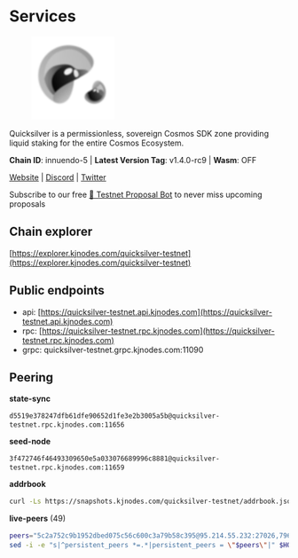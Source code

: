 # Services

<figure><img src="https://raw.githubusercontent.com/kj89/cosmos-images/main/logos/quicksilver.png" width="150" alt=""><figcaption></figcaption></figure>

Quicksilver is a permissionless, sovereign Cosmos SDK zone providing liquid staking for the entire Cosmos Ecosystem.

**Chain ID**: innuendo-5 | **Latest Version Tag**: v1.4.0-rc9 | **Wasm**: OFF

[Website](https://quicksilver.zone) | [Discord](https://discord.gg/quicksilverprotocol) | [Twitter](https://twitter.com/quicksilverzone)



Subscribe to our free [🤖 Testnet Proposal Bot](https://t.me/kjnodes_testnet_proposal_bot) to never miss upcoming proposals


## Chain explorer
[https://explorer.kjnodes.com/quicksilver-testnet](https://explorer.kjnodes.com/quicksilver-testnet)

## Public endpoints

* api: [https://quicksilver-testnet.api.kjnodes.com](https://quicksilver-testnet.api.kjnodes.com)
* rpc: [https://quicksilver-testnet.rpc.kjnodes.com](https://quicksilver-testnet.rpc.kjnodes.com)
* grpc: quicksilver-testnet.grpc.kjnodes.com:11090

## Peering

**state-sync**

```text
d5519e378247dfb61dfe90652d1fe3e2b3005a5b@quicksilver-testnet.rpc.kjnodes.com:11656
```

**seed-node**

```text
3f472746f46493309650e5a033076689996c8881@quicksilver-testnet.rpc.kjnodes.com:11659
```

**addrbook**
```bash
curl -Ls https://snapshots.kjnodes.com/quicksilver-testnet/addrbook.json > $HOME/.quicksilverd/config/addrbook.json
```

**live-peers** (49)
```bash
peers="5c2a752c9b1952dbed075c56c600c3a79b58c395@95.214.55.232:27026,796e72ffc343c187cd5e8397c0c09c0671d228e0@185.16.39.51:26656,74abcb5243d4ffc43de6ad1a288d8e50adcd467e@65.109.80.176:20656,3c48a780b85d248e34e63eca5d44c624f93d09d5@135.181.59.162:11156,d5519e378247dfb61dfe90652d1fe3e2b3005a5b@65.109.68.190:11656,9a60250367f370dc7395c7a5b0d503cec544188f@65.108.230.113:20026,70c7663dba3b5181f1c3b8c92824dad070771ac6@217.13.223.167:56656,a49d8d304e96350272dca24934b8295bc81d75d2@23.227.200.10:26656,0551eaa0db7097274410ee27a71672817e314b83@167.235.245.191:26656,46f97e49a49694aead28c27be2c19300f509e273@65.108.129.94:26656,f0621c59ca7cfba98015ae2a47886fc3d9c0020c@94.130.132.227:2060,1bb8de1360e51ed35f7c9a39d4039bfc51900730@5.9.61.120:11656,3519e61e653db97f5d1c7f1bec9b0072bca4d5fe@144.76.45.59:16656,42f87cb55d5fdd222da28023613c66857398c4b8@5.22.223.252:26656,1c4274460224753e8080d0efd16c0ed88fe27fc0@51.195.145.103:26656,af8cfa944802a9bd510fc3407950a15e8be86c31@213.239.217.52:30656,97377c16946f8e1fa69e7c2c6b7feb32c2090f09@116.202.227.117:11656,a637b94cb989909cc182623748ef179b0659f148@65.109.23.114:11156,1452d484454c0f93ddf3cbf987ce1b9cadd8f23f@65.21.95.180:37656,8ff8a186fe9cbc70d0f34891fa051f87e561a48b@158.160.0.93:26656,0a3ac40a7a4ce35978c4da97be2eb6974bc3c58b@185.252.233.217:46656,9e0604571aa20314c2261d70b7d8823414702715@51.159.141.209:26656,2096650d8586b858d3369205f3b46ac4c765bc8e@65.109.53.155:26656,dc88be3a0075ce429a423237abe223a9528ce0df@65.108.204.119:31656,e6bf4eca6a11035c06be529cb8c3758c2c00908f@213.170.135.20:26656,be637bd74973424c825c14c99b71f652fbabb48e@65.21.123.172:22656,87d4e2b90141d5d52ed04387db4a46408c3fd66c@35.228.160.230:26656,8a7c6e39ada0957c42cd716cb449c7df99ec299a@195.3.221.13:56676,a37474c1f254cd4b16d924327a755c914e8e7d86@65.109.30.53:26656,b06ee574cf0b8641611c709a36b21c103d968c18@162.55.245.219:11656,c409d9297f85d1290b4d6b208a1e66015c51434d@5.161.145.173:26656,d4d83e209a2b096859821228ea17475f9a487a48@23.88.0.170:15651,ee6bae1a6d4a1e07f1e4bc7963cabedc6b73426e@94.130.137.119:26656,2be586e675b0f55c96905cc83496861c64112f44@65.108.99.224:56656,a288baa951cbe92b253c01c3936d930af1d56424@5.161.142.236:26656,e0f0703e9ce343c46e0ec01b19216715e817b358@65.109.85.170:28656,bdb93c655989b2c1882339fabb013317066dda56@95.214.52.138:26676,78acdbabc08231765444b3143a222d433a5157e1@142.132.205.94:15651,532625a997a6f891405202968607f72afe004f15@202.61.225.157:26666,25b8b792bb14e8bfdcdfa163a14710d5645a4eba@148.251.91.77:20656,78d271e4b4692ff1ee8490f3825a541558b31870@65.21.95.46:28656,13564ca7ffcc8fa6bcc6d405c96fe8c724ec17da@88.99.213.25:11656,858ba6bc33a6d13fdd9ddad344d788dcf91cf565@142.132.151.99:15651,e25a748120c9608c1d2a70fafa75178d862b3463@178.18.254.211:10656,f6f1e4a0baf856ff7d7f6d12868a201282914314@65.109.89.5:26656,03332cdbc3d354846a18992effbb8c20aa28f52a@65.21.133.125:28656,ac6068dc650358a0c8f7b774630367ba2c70fa1f@93.190.141.68:21026,d0d0903d8c2f514c92284341d48aa422d4e37740@78.47.198.121:21026,b9b8bb23e61d53ff3b293485d04ea567ebcd7933@65.108.65.94:26656"
sed -i -e "s|^persistent_peers *=.*|persistent_peers = \"$peers\"|" $HOME/.quicksilverd/config/config.toml
```
